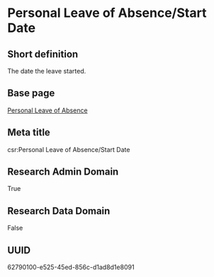 # Personal Leave of Absence/Start Date
## Short definition
The date the leave started.
## Base page
[Personal Leave of Absence](../../Objects/Personal%20Leave%20of%20Absence.md)
## Meta title
csr:Personal Leave of Absence/Start Date
## Research Admin Domain
True
## Research Data Domain
False
## UUID
62790100-e525-45ed-856c-d1ad8d1e8091
